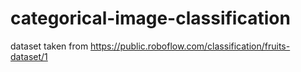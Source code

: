 # categorical-image-classification

dataset taken from https://public.roboflow.com/classification/fruits-dataset/1
